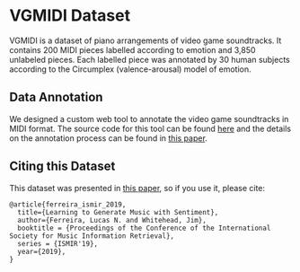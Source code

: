 # VGMIDI Dataset

VGMIDI is a dataset of piano arrangements of video game soundtracks. It contains 200 MIDI pieces labelled according to emotion and 3,850 unlabeled pieces. Each labelled piece was annotated by 30 human subjects according to the Circumplex (valence-arousal) model of emotion. 

## Data Annotation

We designed a custom web tool to annotate the video game soundtracks in MIDI format. The source code for this tool
can be found [here](https://github.com/lucasnfe/adl-music-annotation) and the details on the annotation process can be found in [this paper](http://www.lucasnferreira.com/papers/2019/ismir-learning.pdf).

## Citing this Dataset

This dataset was presented in [this paper](http://www.lucasnferreira.com/papers/2019/ismir-learning.pdf), so if you use it, please cite:

```
@article{ferreira_ismir_2019,
  title={Learning to Generate Music with Sentiment},
  author={Ferreira, Lucas N. and Whitehead, Jim},
  booktitle = {Proceedings of the Conference of the International Society for Music Information Retrieval},
  series = {ISMIR'19},
  year={2019},
}
```
